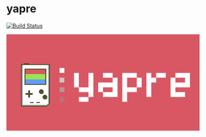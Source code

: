 # yapre
[![Build Status](https://travis-ci.com/wo1fsea/yapre.svg?branch=main)](https://travis-ci.com/wo1fsea/yapre)

![yapre](./banner.png)
